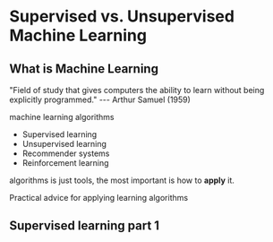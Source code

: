# Supervised vs. Unsupervised Machine Learning

## What is Machine Learning

"Field of study that gives computers the ability to learn without being explicitly programmed." --- Arthur Samuel (1959)

machine learning algorithms
- Supervised learning
- Unsupervised learning
- Recommender systems
- Reinforcement learning

algorithms is just tools, the most important is how to **apply** it.

Practical advice for applying learning algorithms


## Supervised learning part 1